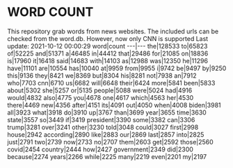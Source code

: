 # WORD COUNT
This repository grab words from news websites. The included urls can be checked from the word.db.
However, now only CNN is supported
Last update: 2021-10-12 00:00:29
word|count
---|---
the|128533
to|65823
of|52225
and|51371
a|46485
in|44412
that|29486
for|21085
on|18836
is|17960
it|16418
said|14683
with|14103
as|12988
was|12350
he|11296
have|11101
are|10554
has|10040
at|9959
from|9955
i|9742
be|9497
by|9250
this|9136
they|8421
we|8369
but|8304
his|8281
not|7938
an|7912
who|7703
cnn|6710
us|6682
will|6648
their|6424
more|5841
been|5833
about|5302
she|5257
or|5135
people|5088
were|5024
had|4916
would|4832
also|4775
you|4678
one|4617
which|4563
her|4530
there|4469
new|4356
after|4151
its|4091
out|4050
when|4008
biden|3981
all|3923
what|3918
do|3910
up|3767
than|3699
year|3655
time|3630
state|3557
so|3449
if|3419
president|3390
some|3382
can|3306
trump|3281
over|3241
other|3230
told|3048
could|3027
first|2998
house|2942
according|2890
like|2883
our|2869
last|2857
into|2825
just|2791
two|2739
now|2733
no|2707
them|2603
get|2592
those|2560
covid|2454
country|2444
how|2427
government|2349
did|2300
because|2274
years|2266
while|2225
many|2219
even|2201
my|2197
